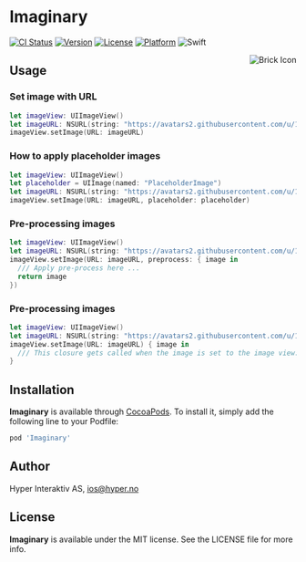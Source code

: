 # Imaginary

[![CI Status](http://img.shields.io/travis/hyperoslo/Imaginary.svg?style=flat)](https://travis-ci.org/hyperoslo/Imaginary)
[![Version](https://img.shields.io/cocoapods/v/Imaginary.svg?style=flat)](http://cocoadocs.org/docsets/Imaginary)
[![License](https://img.shields.io/cocoapods/l/Imaginary.svg?style=flat)](http://cocoadocs.org/docsets/Imaginary)
[![Platform](https://img.shields.io/cocoapods/p/Imaginary.svg?style=flat)](http://cocoadocs.org/docsets/Imaginary)
![Swift](https://img.shields.io/badge/%20in-swift%202.2-orange.svg)

<img src="https://raw.githubusercontent.com/hyperoslo/Imaginary/master/Images/icon.png" alt="Brick Icon" align="right" />

## Usage

### Set image with URL
```swift
let imageView: UIImageView()
let imageURL: NSURL(string: "https://avatars2.githubusercontent.com/u/1340892?v=3&s=200")
imageView.setImage(URL: imageURL)
```

### How to apply placeholder images
```swift
let imageView: UIImageView()
let placeholder = UIImage(named: "PlaceholderImage")
let imageURL: NSURL(string: "https://avatars2.githubusercontent.com/u/1340892?v=3&s=200")
imageView.setImage(URL: imageURL, placeholder: placeholder)
```

### Pre-processing images
```swift
let imageView: UIImageView()
let imageURL: NSURL(string: "https://avatars2.githubusercontent.com/u/1340892?v=3&s=200")
imageView.setImage(URL: imageURL, preprocess: { image in
  /// Apply pre-process here ...
  return image
})
```

### Pre-processing images
```swift
let imageView: UIImageView()
let imageURL: NSURL(string: "https://avatars2.githubusercontent.com/u/1340892?v=3&s=200")
imageView.setImage(URL: imageURL) { image in
  /// This closure gets called when the image is set to the image view.
}
```

## Installation

**Imaginary** is available through [CocoaPods](http://cocoapods.org). To install
it, simply add the following line to your Podfile:

```ruby
pod 'Imaginary'
```

## Author

Hyper Interaktiv AS, ios@hyper.no

## License

**Imaginary** is available under the MIT license. See the LICENSE file for more info.
